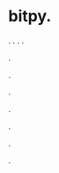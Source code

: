 # bitpy.
.
.
.
.












.






















































.
























.



























.

















































































.































































.






















































.
